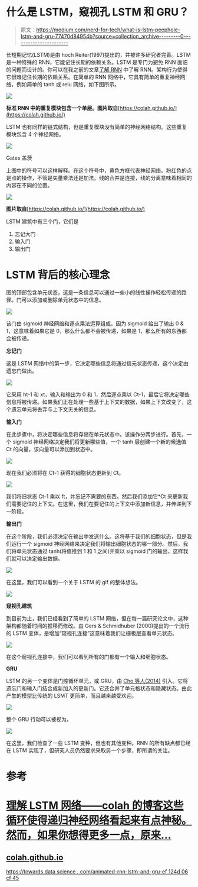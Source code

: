 # 什么是 LSTM，窥视孔 LSTM 和 GRU？

> 原文：<https://medium.com/nerd-for-tech/what-is-lstm-peephole-lstm-and-gru-77470d84954b?source=collection_archive---------0----------------------->

长短期记忆(LSTM)是由 hoch Reiter(1997)提出的，并被许多研究者完善。LSTM 是一种特殊的 RNN，它能记住长期的依赖关系。LSTM 是专门为避免 RNN 面临的问题而设计的。你可以在我之前的文章[了解 RNN](https://jaimin-ml2001.medium.com/understanding-rnn-91d548c86ac9?source=friends_link&sk=b7458cecd44b469c88e1887516cabf69) 中了解 RNN。架构行为使得它很难记住长期的依赖关系。在简单的 RNN 网络中，它具有简单的重复神经网络，例如简单的 tanh 或 relu 网络，如下图所示。

![](img/abe99ccee39a807521de0c438c72f37b.png)

**标准 RNN 中的重复模块包含一个单层。图片取自**[https://colah.github.io/](https://colah.github.io/)

LSTM 也有同样的链式结构，但是重复模块没有简单的神经网络结构。这些重复模块包含 4 个神经网络。

![](img/c0aec59214636cb55cd7a8c28cd4cf34.png)

Gates 盖茨

上图中的符号可以这样解释。在这个符号中，黄色方框代表神经网络。粉红色的点是点的操作，不管是矢量乘法还是加法。线的合并是连接，线的分离意味着相同的内容在不同的位置。

![](img/0711fe690657684ce78727c99557c273.png)

**图片取自**[https://colah.github.io/](https://colah.github.io/)

LSTM 建筑中有三个门，它们是

1.  忘记大门
2.  输入门
3.  输出门

# LSTM 背后的核心理念

图的顶部包含单元状态，这是一条信息可以通过一些小的线性操作轻松传递的路径。门可以添加或删除单元状态中的信息。

![](img/52c50d983a26cb613f402534739fb1d9.png)

该门由 sigmoid 神经网络和逐点乘法运算组成。因为 sigmoid 给出了输出 0 & 1，这意味着如果它是 0，那么什么都不会被传递，如果是 1，那么所有的东西都会被传递。

**忘记门**

这是 LSTM 网络中的第一步，它决定哪些信息将通过信元状态传递，这个决定由遗忘门做出。

![](img/6336a19679973111f0618ab3277f753e.png)

它采用 ht-1 和 xt，输入和输出为 0 和 1，然后逐点乘以 Ct-1，最后它将决定哪些信息将被传递。如果我们正在处理一些基于上下文的数据，如果上下文改变了，这个遗忘单元将丢弃与上下文无关的信息。

**输入门**

在此步骤中，将决定哪些信息将存储在单元状态中。该操作分两步进行。首先，一个 sigmoid 神经网络决定我们将更新哪些值，一个 tanh 层创建一个新的候选值 Ct 的向量，该向量可以添加到状态中。

![](img/aad9e5930c6898a3be001cf682aaaadc.png)

现在我们必须将在 Ct-1 获得的细胞状态更新到 Ct。

![](img/9ec5309dcc489cc6a51af32c91990cf7.png)

我们将旧状态 Ct-1 乘以 ft，并忘记不需要的东西。然后我们添加它*Ct 来更新我们需要记住的上下文。在这里，我们在要记住的上下文中添加新信息，并传递到下一阶段。

**输出门**

在这个阶段，我们必须决定在输出中发送什么。这将基于我们的细胞状态，但是我们运行一个 sigmoid 神经网络来决定我们将输出细胞状态的哪一部分。然后，我们将单元状态通过 tanh(将值推到 1 和 1 之间)并乘以 sigmoid 门的输出，这样我们就可以决定输出数据。

![](img/7623a1a0ec6162a04ee86b5c62381538.png)

在这里，我们可以看到一个关于 LSTM 的 gif 的整体想法。

![](img/35cd09a45ce18b1006b8e091282c6a90.png)

**窥视孔建筑**

到目前为止，我们已经看到了简单的 LSTM 网络，但在每一篇研究论文中，这种架构都随着时间的推移而修改。由 Gers & Schmidhuber (2000)提出的一个流行的 LSTM 变体，是增加“窥视孔连接”这意味着我们让栅极层查看单元状态。

![](img/a10b43bef5f23b17727434bd860c3087.png)

在这个窥视孔连接中，我们可以看到所有的门都有一个输入和细胞状态。

**GRU**

LSTM 的另一个变体是门控循环单元，或 GRU，由 [Cho 等人(2014)](http://arxiv.org/pdf/1406.1078v3.pdf) 引入。它将遗忘门和输入门结合成新加入的更新门。它还合并了单元格状态和隐藏状态。由此产生的模型比传统的 LSMT 更简单，而且越来越受欢迎。

![](img/99df307ec161e100ef15a38f79f389b0.png)

整个 GRU 行动可以被视为。

![](img/99569b3fbfadde5d8d024e2f9b9cd43e.png)

在这里，我们检查了一些 LSTM 变种，但也有其他变种。RNN 的所有缺点都已经在 LSTM 实现了，但研究人员仍然要求采取另一个步骤，即所谓的关注。

# 参考

# [理解 LSTM 网络——colah 的博客这些循环使得递归神经网络看起来有点神秘。然而，如果你想得更多一点，原来…](https://colah.github.io/posts/2015-08-Understanding-LSTMs/)

## [colah.github.io](https://colah.github.io/posts/2015-08-Understanding-LSTMs/)

[https://towards data science . com/animated-rnn-lstm-and-gru-ef 124d 06 cf 45](https://towardsdatascience.com/animated-rnn-lstm-and-gru-ef124d06cf45)